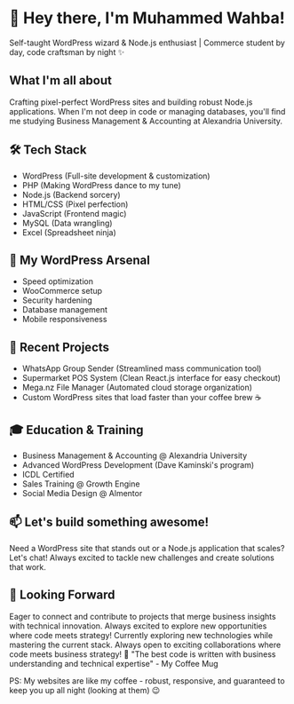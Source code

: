 # 👋 Hey there, I'm Muhammed Wahba!

Self-taught WordPress wizard & Node.js enthusiast | Commerce student by day, code craftsman by night ✨

## What I'm all about

Crafting pixel-perfect WordPress sites and building robust Node.js applications. When I'm not deep in code or managing databases, you'll find me studying Business Management & Accounting at Alexandria University.

## 🛠 Tech Stack
- WordPress (Full-site development & customization)
- PHP (Making WordPress dance to my tune)
- Node.js (Backend sorcery)
- HTML/CSS (Pixel perfection)
- JavaScript (Frontend magic)
- MySQL (Data wrangling)
- Excel (Spreadsheet ninja)

## 💪 My WordPress Arsenal
- Speed optimization
- WooCommerce setup
- Security hardening
- Database management
- Mobile responsiveness

## 🌱 Recent Projects
- WhatsApp Group Sender (Streamlined mass communication tool)
- Supermarket POS System (Clean React.js interface for easy checkout)
- Mega.nz File Manager (Automated cloud storage organization)
- Custom WordPress sites that load faster than your coffee brew ☕

## 🎓 Education & Training
- Business Management & Accounting @ Alexandria University
- Advanced WordPress Development (Dave Kaminski's program)
- ICDL Certified
- Sales Training @ Growth Engine
- Social Media Design @ Almentor

## 📫 Let's build something awesome!
Need a WordPress site that stands out or a Node.js application that scales? Let's chat! Always excited to tackle new challenges and create solutions that work.
## 🌟 Looking Forward
Eager to connect and contribute to projects that merge business insights with technical innovation. Always excited to explore new opportunities where code meets strategy!
Currently exploring new technologies while mastering the current stack. Always open to exciting collaborations where code meets business strategy! 🚀
"The best code is written with business understanding and technical expertise" - My Coffee Mug

PS: My websites are like my coffee - robust, responsive, and guaranteed to keep you up all night (looking at them) 😉
